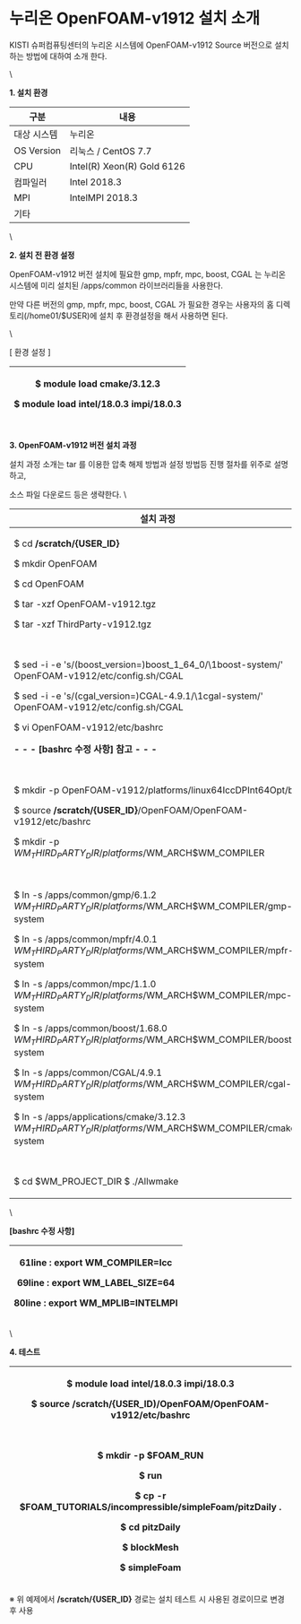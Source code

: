 # 누리온 OpenFOAM-v1912 설치 소개

KISTI 슈퍼컴퓨팅센터의 누리온 시스템에 OpenFOAM-v1912 Source 버전으로 설치 하는 방법에 대하여 소개 한다.

\


**1. 설치 환경**

|  **구분**     | **내용**                      |
| ----------- | --------------------------- |
|  대상 시스템     |  누리온                        |
| OS Version  |  리눅스 / CentOS 7.7           |
|  CPU        |  Intel(R) Xeon(R) Gold 6126 |
|  컴파일러       |  Intel 2018.3               |
|  MPI        |  IntelMPI 2018.3            |
|  기타         |                             |

\


**2. 설치 전 환경 설정**

&#x20;OpenFOAM-v1912 버전 설치에 필요한 gmp, mpfr, mpc, boost, CGAL 는 누리온 시스템에 미리 설치된 /apps/common 라이브러리들을 사용한다.

&#x20;만약 다른 버전의 gmp, mpfr, mpc, boost, CGAL  가 필요한 경우는 사용자의 홈 디렉토리(/home01/$USER)에 설치 후 환경설정을 해서 사용하면 된다.

\


\[ 환경 설정 ]

| <p> $ module load cmake/3.12.3</p><p> $ module load intel/18.0.3 impi/18.0.3</p> |
| -------------------------------------------------------------------------------- |

\
**3. OpenFOAM-v1912 버전 설치 과정**

&#x20;설치 과정 소개는 tar 를 이용한 압축 해제 방법과 설정 방법등 진행 절차를 위주로 설명하고,

&#x20;소스 파일 다운로드 등은 생략한다.  \


|  **설치 과정**                                                                                                                                                                                                                                                                                                                                                                                                                                                                                                                                                                                                                                                                                                                                                                                                                                                                                                                                                                                                                                                                                                                                                                                                                                                                                                                                                                                                                                           |
| ---------------------------------------------------------------------------------------------------------------------------------------------------------------------------------------------------------------------------------------------------------------------------------------------------------------------------------------------------------------------------------------------------------------------------------------------------------------------------------------------------------------------------------------------------------------------------------------------------------------------------------------------------------------------------------------------------------------------------------------------------------------------------------------------------------------------------------------------------------------------------------------------------------------------------------------------------------------------------------------------------------------------------------------------------------------------------------------------------------------------------------------------------------------------------------------------------------------------------------------------------------------------------------------------------------------------------------------------------------------------------------------------------------------------------------------------------- |
| <p> $ cd <strong>/scratch/{USER_ID}</strong></p><p> $ mkdir OpenFOAM</p><p> $ cd OpenFOAM</p><p> $ tar -xzf OpenFOAM-v1912.tgz</p><p> $ tar -xzf ThirdParty-v1912.tgz</p><p><br></p><p> $ sed -i -e 's/\(boost_version=\)boost_1_64_0/\1boost-system/' OpenFOAM-v1912/etc/config.sh/CGAL</p><p> $ sed -i -e 's/\(cgal_version=\)CGAL-4.9.1/\1cgal-system/' OpenFOAM-v1912/etc/config.sh/CGAL</p><p> $ vi OpenFOAM-v1912/etc/bashrc </p><p>  <strong>- - - [bashrc 수정 사항] 참고 - - -</strong></p><p><br></p><p> $ mkdir -p OpenFOAM-v1912/platforms/linux64IccDPInt64Opt/bin</p><p> $ source <strong>/scratch/{USER_ID}</strong>/OpenFOAM/OpenFOAM-v1912/etc/bashrc</p><p> $ mkdir -p $WM_THIRD_PARTY_DIR/platforms/$WM_ARCH$WM_COMPILER</p><p><br></p><p> $ ln -s /apps/common/gmp/6.1.2 $WM_THIRD_PARTY_DIR/platforms/$WM_ARCH$WM_COMPILER/gmp-system</p><p> $ ln -s /apps/common/mpfr/4.0.1 $WM_THIRD_PARTY_DIR/platforms/$WM_ARCH$WM_COMPILER/mpfr-system</p><p> $ ln -s /apps/common/mpc/1.1.0 $WM_THIRD_PARTY_DIR/platforms/$WM_ARCH$WM_COMPILER/mpc-system</p><p> $ ln -s /apps/common/boost/1.68.0 $WM_THIRD_PARTY_DIR/platforms/$WM_ARCH$WM_COMPILER/boost-system</p><p> $ ln -s /apps/common/CGAL/4.9.1 $WM_THIRD_PARTY_DIR/platforms/$WM_ARCH$WM_COMPILER/cgal-system</p><p> $ ln -s /apps/applications/cmake/3.12.3 $WM_THIRD_PARTY_DIR/platforms/$WM_ARCH$WM_COMPILER/cmake-system</p><p><br></p><p> $ cd $WM_PROJECT_DIR $ ./Allwmake</p> |

\


**\[bashrc 수정 사항]**&#x20;

| <p> 61line : export WM_COMPILER=Icc</p><p> 69line : export WM_LABEL_SIZE=64</p><p> 80line : export WM_MPLIB=INTELMPI</p> |
| ------------------------------------------------------------------------------------------------------------------------ |

\


**4. 테스트**

| <p> $ module load intel/18.0.3 impi/18.0.3</p><p> $ source <strong>/scratch/{USER_ID)</strong>/OpenFOAM/OpenFOAM-v1912/etc/bashrc </p><p><br></p><p> $ mkdir -p $FOAM_RUN </p><p> $ run </p><p> $ cp -r $FOAM_TUTORIALS/incompressible/simpleFoam/pitzDaily .</p><p> $ cd pitzDaily </p><p> $ blockMesh </p><p> $ simpleFoam </p> |
| --------------------------------------------------------------------------------------------------------------------------------------------------------------------------------------------------------------------------------------------------------------------------------------------------------------------------------- |

※ 위 예제에서 **/scratch/{USER\_ID}** 경로는 설치 테스트 시 사용된 경로이므로 변경 후 사용
